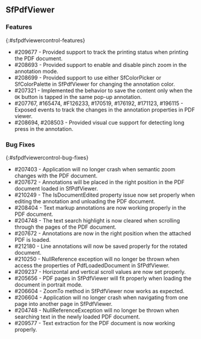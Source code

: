 ## SfPdfViewer

### Features
{:#sfpdfviewercontrol-features}

* \#209677 - Provided support to track the printing status when printing the PDF document.
* \#208693 - Provided support to enable and disable pinch zoom in the annotation mode.
* \#208699 - Provided support to use either SfColorPicker or SfColorPalette in SfPdfViewer for changing the annotation color.
* \#207321 - Implemented the behavior to save the content only when the `OK` button is tapped in the same pop-up annotation.
* \#207767, \#165474, \#F126233, \#170519, \#176192, \#171123, \#196115 - Exposed events to track the changes in the annotation properties in PDF viewer.
* \#208694, \#208503 - Provided visual cue support for detecting long press in the annotation.

### Bug Fixes
{:#sfpdfviewercontrol-bug-fixes} 

* \#207403 - Application will no longer crash when semantic zoom changes with the PDF document.
* \#207672 - Annotations will be placed in the right position in the PDF document loaded in SfPdfViewer.
* \#210249 - The IsDocumentEdited property issue now set properly when editing the annotation and unloading the PDF document.
* \#208404 - Text markup annotations are now working properly in the PDF document.
* \#204748 - The text search highlight is now cleared when scrolling through the pages of the PDF document.
* \#207672 - Annotations are now in the right position when the attached PDF is loaded.
* \#212180 - Line annotations will now be saved properly for the rotated document.
* \#210250 - NullReference exception will no longer be thrown when access the properties of PdfLoadedDocument in SfPdfViewer.
* \#209237 - Horizontal and vertical scroll values are now set properly. 
* \#205656 - PDF pages in SfPdfViewer will fit properly when loading the document in portrait mode.
* \#206604 - ZoomTo method in SfPdfViewer now works as expected.
* \#206604 - Application will no longer crash when navigating from one page into another page in SfPdfViewer.
* \#204748 - NullReferenceException will no longer be thrown when searching text in the newly loaded PDF document.
* \#209577 - Text extraction for the PDF document is now working properly.